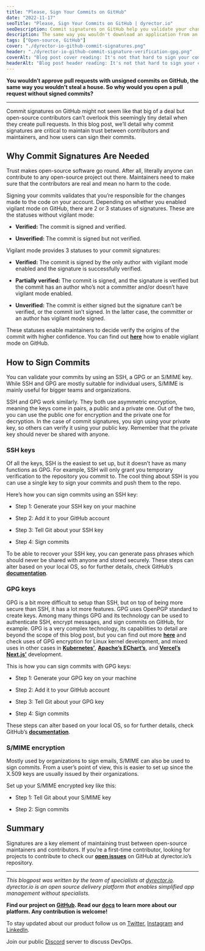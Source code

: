 ```yaml
---
title: "Please, Sign Your Commits on GitHub"
date: "2022-11-17"
seoTitle: "Please, Sign Your Commits on GitHub | dyrector.io"
seoDescription: Commit signatures on GitHub help you validate your changes to the code to maintainers when you open a pull request. Here's how you can sign them.
description: The same way you wouldn't download an application from an untrusted source, you wouldn't approve a pull request with unsigned commits on GitHub. Here's how you can sign your commits.
tags: ["Open-source, GitHub"]
cover: "./dyrector-io-github-commit-signatures.png"
header: "./dyrector-io-github-commit-signature-verification-gpg.png"
coverAlt: "Blog post cover reading: It's not that hard to sign your commits in one of the 3 possible ways on GitHub, in commit signatures topic with illustration of a man standing before a lock."
headerAlt: "Blog post header reading: It's not that hard to sign your commits in one of the 3 possible ways on GitHub, in commit signatures topic"
---
```


**You wouldn’t approve pull requests with unsigned commits on GitHub, the same way you wouldn’t steal a house. So why would you open a pull request without signed commits?**

---

Commit signatures on GitHub might not seem like that big of a deal but open-source contributors can’t overlook this seemingly tiny detail when they create pull requests. In this blog post, we’ll detail why commit signatures are critical to maintain trust between contributors and maintainers, and how users can sign their commits.

## Why Commit Signatures Are Needed

Trust makes open-source software go round. After all, literally anyone can contribute to any open-source project out there. Maintainers need to make sure that the contributors are real and mean no harm to the code.

Signing your commits validates that you’re responsible for the changes made to the code on your account. Depending on whether you enabled vigilant mode on GitHub, there are 2 or 3 statuses of signatures. These are the statuses without vigilant mode:

- **Verified:** The commit is signed and verified.

- **Unverified:** The commit is signed but not verified.

Vigilant mode provides 3 statuses to your commit signatures:

- **Verified:** The commit is signed by the only author with vigilant mode enabled and the signature is successfully verified.

- **Partially verified:** The commit is signed, and the signature is verified but the commit has an author who’s not a committer and/or doesn’t have vigilant mode enabled.

- **Unverified:** The commit is either signed but the signature can’t be verified, or the commit isn’t signed. In the latter case, the committer or an author has vigilant mode signed.

These statuses enable maintainers to decide verify the origins of the commit with higher confidence. You can find out **[here](https://docs.github.com/en/authentication/managing-commit-signature-verification/displaying-verification-statuses-for-all-of-your-commits)** how to enable vigilant mode on GitHub.

## How to Sign Commits

You can validate your commits by using an SSH, a GPG or an S/MIME key. While SSH and GPG are mostly suitable for individual users, S/MIME is mainly useful for bigger teams and organizations.

SSH and GPG work similarly. They both use asymmetric encryption, meaning the keys come in pairs, a public and a private one. Out of the two, you can use the public one for encryption and the private one for decryption. In the case of commit signatures, you sign using your private key, so others can verify it using your public key. Remember that the private key should never be shared with anyone.

### SSH keys

Of all the keys, SSH is the easiest to set up, but it doesn’t have as many functions as GPG. For example, SSH will only grant you temporary verification to the repository you commit to. The cool thing about SSH is you can use a single key to sign your commits and push them to the repo. 

Here’s how you can sign commits using an SSH key: 

- Step 1: Generate your SSH key on your machine

- Step 2: Add it to your GitHub account

- Step 3: Tell Git about your SSH key

- Step 4: Sign commits

To be able to recover your SSH key, you can generate pass phrases which should never be shared with anyone and stored securely. These steps can alter based on your local OS, so for further details, check GitHub’s **[documentation](https://docs.github.com/en/authentication/connecting-to-github-with-ssh/adding-a-new-ssh-key-to-your-github-account)**.

### GPG keys

GPG is a bit more difficult to setup than SSH, but on top of being more secure than SSH, it has a lot more features. GPG uses OpenPGP standard to create keys. Among many things GPG and its technology can be used to authenticate SSH, encrypt messages, and sign commits on GitHub, for example. GPG is a very complex technology, its capabilities to detail are beyond the scope of this blog post, but you can find out more **[here](https://www.oliverspryn.com/blog/the-handbook-to-gpg-and-git)** and check uses of GPG encryption for Linux kernel development, and mixed uses in other cases in **[Kubernetes’](https://github.com/kubernetes/kubernetes/commits/master)**, **[Apache’s EChart’s](https://github.com/apache/echarts/commits/master)**, and **[Vercel’s Next.js’](https://github.com/vercel/next.js/commits/canary)** development. 

This is how you can sign commits with GPG keys: 

- Step 1: Generate your GPG key on your machine

- Step 2: Add it to your GitHub account

- Step 3: Tell Git about your GPG key

- Step 4: Sign commits

These steps can alter based on your local OS, so for further details, check GitHub’s **[documentation](https://docs.github.com/en/authentication/managing-commit-signature-verification/adding-a-gpg-key-to-your-github-account)**.

### S/MIME encryption

Mostly used by organizations to sign emails, S/MIME can also be used to sign commits. From a user’s point of view, this is easier to set up since the X.509 keys are usually issued by their organizations.

Set up your S/MIME encrypted key like this:

- Step 1: Tell Git about your S/MIME key

- Step 2: Sign commits

## Summary

Signatures are a key element of maintaining trust between open-source maintainers and contributors. If you’re a first-time contributor, looking for projects to contribute to check our **[open issues](https://github.com/dyrector-io/dyrectorio/issues)** on GitHub at dyrector.io’s repository.

---

_This blogpost was written by the team of specialists at [dyrector.io](https://dyrector.io). dyrector.io is an open source delivery platform that enables simplified app management without specialists._

**Find our project on [GitHub](https://github.com/dyrector-io/dyrectorio/). Read our [docs](https://docs.dyrector.io/) to learn more about our platform. Any contribution is welcome!**

To stay updated about our product follow us on [Twitter](https://twitter.com/dyrectorio), [Instagram](https://www.instagram.com/dyrectorio/) and [LinkedIn](https://www.linkedin.com/company/dyrectorio/).

Join our public [Discord](https://discord.gg/hMyT9cbYFD) server to discuss DevOps.
